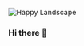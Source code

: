 ![Happy Landscape](https://user-images.githubusercontent.com/97037586/211156733-e9eb8417-09a7-42b3-8d0d-f9ba2537a782.png)

### Hi there 👋

<!--
**Shlanky/Shlanky** is a ✨ _special_ ✨ repository because its `README.md` (this file) appears on your GitHub profile.

Here are some ideas to get you started:

- 🔭 I’m currently working on ...
- 🌱 I’m currently learning ...
- 👯 I’m looking to collaborate on ...
- 🤔 I’m looking for help with ...
- 💬 Ask me about ...
- 📫 How to reach me: ...
- 😄 Pronouns: ...
- ⚡ Fun fact: ...
-->


